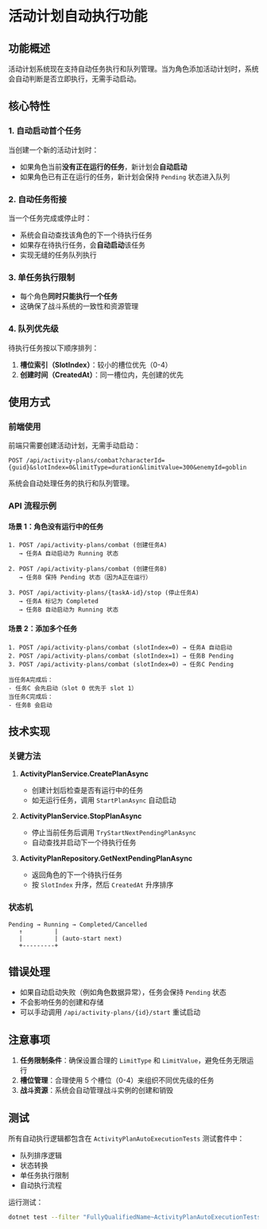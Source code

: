 # 活动计划自动执行功能

## 功能概述

活动计划系统现在支持自动任务执行和队列管理。当为角色添加活动计划时，系统会自动判断是否立即执行，无需手动启动。

## 核心特性

### 1. 自动启动首个任务

当创建一个新的活动计划时：
- 如果角色当前**没有正在运行的任务**，新计划会**自动启动**
- 如果角色已有正在运行的任务，新计划会保持 `Pending` 状态进入队列

### 2. 自动任务衔接

当一个任务完成或停止时：
- 系统会自动查找该角色的下一个待执行任务
- 如果存在待执行任务，会**自动启动**该任务
- 实现无缝的任务队列执行

### 3. 单任务执行限制

- 每个角色**同时只能执行一个任务**
- 这确保了战斗系统的一致性和资源管理

### 4. 队列优先级

待执行任务按以下顺序排列：
1. **槽位索引（SlotIndex）**：较小的槽位优先（0-4）
2. **创建时间（CreatedAt）**：同一槽位内，先创建的优先

## 使用方式

### 前端使用

前端只需要创建活动计划，无需手动启动：

```http
POST /api/activity-plans/combat?characterId={guid}&slotIndex=0&limitType=duration&limitValue=300&enemyId=goblin
```

系统会自动处理任务的执行和队列管理。

### API 流程示例

#### 场景 1：角色没有运行中的任务

```
1. POST /api/activity-plans/combat (创建任务A)
   → 任务A 自动启动为 Running 状态
   
2. POST /api/activity-plans/combat (创建任务B)
   → 任务B 保持 Pending 状态（因为A正在运行）
   
3. POST /api/activity-plans/{taskA-id}/stop (停止任务A)
   → 任务A 标记为 Completed
   → 任务B 自动启动为 Running 状态
```

#### 场景 2：添加多个任务

```
1. POST /api/activity-plans/combat (slotIndex=0) → 任务A 自动启动
2. POST /api/activity-plans/combat (slotIndex=1) → 任务B Pending
3. POST /api/activity-plans/combat (slotIndex=0) → 任务C Pending

当任务A完成后：
- 任务C 会先启动（slot 0 优先于 slot 1）
当任务C完成后：
- 任务B 会启动
```

## 技术实现

### 关键方法

1. **ActivityPlanService.CreatePlanAsync**
   - 创建计划后检查是否有运行中的任务
   - 如无运行任务，调用 `StartPlanAsync` 自动启动

2. **ActivityPlanService.StopPlanAsync**
   - 停止当前任务后调用 `TryStartNextPendingPlanAsync`
   - 自动查找并启动下一个待执行任务

3. **ActivityPlanRepository.GetNextPendingPlanAsync**
   - 返回角色的下一个待执行任务
   - 按 `SlotIndex` 升序，然后 `CreatedAt` 升序排序

### 状态机

```
Pending → Running → Completed/Cancelled
   ↑         |
   |         | (auto-start next)
   +---------+
```

## 错误处理

- 如果自动启动失败（例如角色数据异常），任务会保持 `Pending` 状态
- 不会影响任务的创建和存储
- 可以手动调用 `/api/activity-plans/{id}/start` 重试启动

## 注意事项

1. **任务限制条件**：确保设置合理的 `LimitType` 和 `LimitValue`，避免任务无限运行
2. **槽位管理**：合理使用 5 个槽位（0-4）来组织不同优先级的任务
3. **战斗资源**：系统会自动管理战斗实例的创建和销毁

## 测试

所有自动执行逻辑都包含在 `ActivityPlanAutoExecutionTests` 测试套件中：
- 队列排序逻辑
- 状态转换
- 单任务执行限制
- 自动执行流程

运行测试：
```bash
dotnet test --filter "FullyQualifiedName~ActivityPlanAutoExecutionTests"
```
